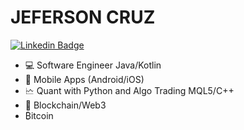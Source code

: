 # JEFERSON CRUZ

[![Linkedin Badge](https://img.shields.io/badge/-LinkedIn-blue?style=flat-square&logo=Linkedin&logoColor=white&link=https://www.linkedin.com/in/rebeccamanzi/)](https://www.linkedin.com/in/jeferson-cruz-4b4abb35/)

- 💻 Software Engineer Java/Kotlin 
- 📱 Mobile Apps (Android/iOS)
- 🗠 Quant with Python and Algo Trading MQL5/C++
- 🔗 Blockchain/Web3
- ₿itcoin
